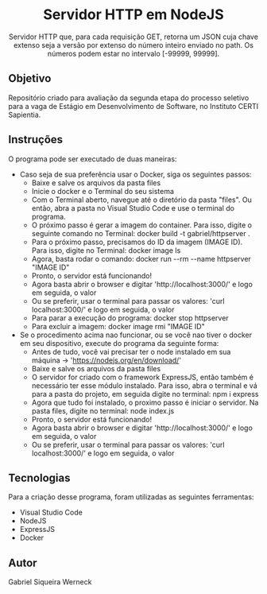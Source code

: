 <h1 align="center">Servidor HTTP em NodeJS</h1>

<p align="center">Servidor HTTP que, para cada requisição GET, retorna um JSON cuja chave extenso seja a versão por extenso do número inteiro enviado no path. Os números podem estar no intervalo [-99999, 99999].</p>

## Objetivo
Repositório criado para avaliação da segunda etapa do processo seletivo para a vaga de Estágio em Desenvolvimento de Software, no Instituto CERTI Sapientia.

## Instruções
O programa pode ser executado de duas maneiras:
  * Caso seja de sua preferência usar o Docker, siga os seguintes passos:
    - Baixe e salve os arquivos da pasta files
    - Inicie o docker e o Terminal do seu sistema
    - Com o Terminal aberto, navegue até o diretório da pasta "files". Ou então, abra a pasta no Visual Studio Code e use o terminal do programa.
    - O próximo passo é gerar a imagem do container. Para isso, digite o seguinte comando no Terminal: docker build -t gabriel/httpserver . 
    - Para o próximo passo, precisamos do ID da imagem (IMAGE ID). Para isso, digite no Terminal: docker image ls
    - Agora, basta rodar o comando: docker run --rm --name httpserver "IMAGE ID"
    - Pronto, o servidor está funcionando! 
    - Agora basta abrir o browser e digitar 'http://localhost:3000/' e logo em seguida, o valor
    - Ou se preferir, usar o terminal para passar os valores: 'curl localhost:3000/' e logo em seguida, o valor
    - Para parar a execução do programa: docker stop httpserver
    - Para excluir a imagem: docker image rmi "IMAGE ID"
  * Se o procedimento acima nao funcionar, ou se você nao tiver o docker em seu dispositivo, execute do programa da seguinte forma:
    - Antes de tudo, você vai precisar ter o node instalado em sua máquina -> 'https://nodejs.org/en/download/'
    - Baixe e salve os arquivos da pasta files
    - O servidor for criado com o framework ExpressJS, então também é necessário ter esse módulo instalado. Para isso, abra o terminal e vá para a pasta do projeto, em seguida digite no terminal: npm i express
    - Agora que tudo foi instalado, o proximo passo é iniciar o servidor. Na pasta files, digite no terminal: node index.js
    - Pronto, o servidor está funcionando! 
    - Agora basta abrir o browser e digitar 'http://localhost:3000/' e logo em seguida, o valor
    - Ou se preferir, usar o terminal para passar os valores: 'curl localhost:3000/' e logo em seguida, o valor

## Tecnologias
Para a criação desse programa, foram utilizadas as seguintes ferramentas:
  * Visual Studio Code
  * NodeJS
  * ExpressJS
  * Docker

## Autor
Gabriel Siqueira Werneck